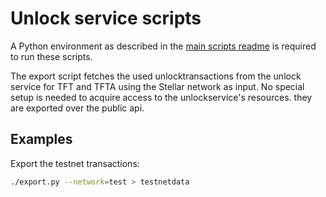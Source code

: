 # Unlock service scripts

A Python environment as described in the [main scripts readme](../../../scripts/readme.md) is required to run these scripts.

The export script fetches the used unlocktransactions from the unlock service for TFT and TFTA using the Stellar network as input. No special setup is needed to acquire access to the unlockservice's resources. they are exported over the public api.

## Examples

Export the testnet transactions:

```sh
./export.py --network=test > testnetdata
```
